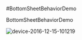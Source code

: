 #BottomSheetBehaviorDemo

BottomSheetBehaviorDemo

![device-2016-12-15-101219](/captures/device-2016-12-15-101219.gif)